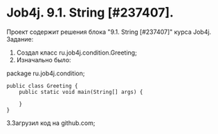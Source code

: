 # Job4j. 9.1. String [#237407].
Проект содержит решения блока "9.1. String [#237407]" курса Job4j.
Задание:
1. Создал класс ru.job4j.condition.Greeting;
2. Изначально было:

package ru.job4j.condition;

    public class Greeting {
        public static void main(String[] args) {

        }
    }

3.Загрузил код на github.com;
